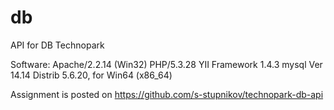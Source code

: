 db
==

API for DB
Technopark

Software:
Apache/2.2.14 (Win32) PHP/5.3.28 YII Framework 1.4.3
mysql  Ver 14.14 Distrib 5.6.20, for Win64 (x86_64)

Assignment is posted on https://github.com/s-stupnikov/technopark-db-api
